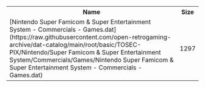 <table>
<tr><th>Name</th><th>Size</th></tr>
<tr><td>[Nintendo Super Famicom & Super Entertainment System - Commercials - Games.dat](https://raw.githubusercontent.com/open-retrogaming-archive/dat-catalog/main/root/basic/TOSEC-PIX/Nintendo/Super Famicom & Super Entertainment System/Commercials/Games/Nintendo Super Famicom & Super Entertainment System - Commercials - Games.dat)</td><td>1297</td></tr>
</table>
